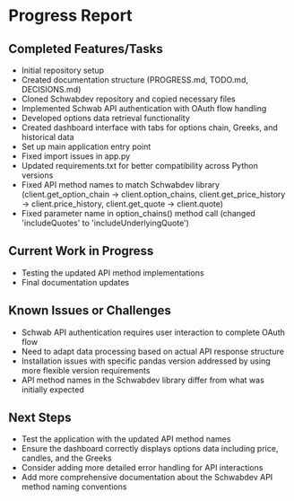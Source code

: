 # Progress Report

## Completed Features/Tasks
- Initial repository setup
- Created documentation structure (PROGRESS.md, TODO.md, DECISIONS.md)
- Cloned Schwabdev repository and copied necessary files
- Implemented Schwab API authentication with OAuth flow handling
- Developed options data retrieval functionality
- Created dashboard interface with tabs for options chain, Greeks, and historical data
- Set up main application entry point
- Fixed import issues in app.py
- Updated requirements.txt for better compatibility across Python versions
- Fixed API method names to match Schwabdev library (client.get_option_chain → client.option_chains, client.get_price_history → client.price_history, client.get_quote → client.quote)
- Fixed parameter name in option_chains() method call (changed 'includeQuotes' to 'includeUnderlyingQuote')

## Current Work in Progress
- Testing the updated API method implementations
- Final documentation updates

## Known Issues or Challenges
- Schwab API authentication requires user interaction to complete OAuth flow
- Need to adapt data processing based on actual API response structure
- Installation issues with specific pandas version addressed by using more flexible version requirements
- API method names in the Schwabdev library differ from what was initially expected

## Next Steps
- Test the application with the updated API method names
- Ensure the dashboard correctly displays options data including price, candles, and the Greeks
- Consider adding more detailed error handling for API interactions
- Add more comprehensive documentation about the Schwabdev API method naming conventions
